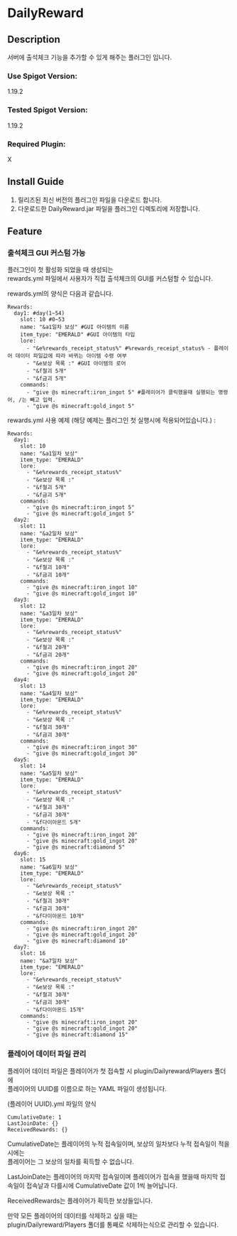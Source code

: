 # DailyReward
## Description
서버에 출석체크 기능을 추가할 수 있게 해주는 플러그인 입니다.
### Use Spigot Version:
1.19.2

### Tested Spigot Version:
1.19.2

### Required Plugin:
X

## Install Guide
1. 릴리즈된 최신 버전의 플러그인 파일을 다운로드 합니다.  
2. 다운로드한 DailyReward.jar 파일을 플러그인 디렉토리에 저장합니다.

## Feature
### 출석체크 GUI 커스텀 가능
플러그인이 첫 활성화 되었을 때 생성되는  
rewards.yml 파일에서 사용자가 직접 출석체크의 GUI를 커스텀할 수 있습니다.  

rewards.yml의 양식은 다음과 같습니다.
```
Rewards:
  day1: #day(1~54)
    slot: 10 #0~53
    name: "&a1일차 보상" #GUI 아이템의 이름
    item_type: "EMERALD" #GUI 아이템의 타입
    lore:
      - "&e%rewards_receipt_status%" #%rewards_receipt_status% - 플레이어 데이터 파일값에 따라 바뀌는 아이템 수령 여부
      - "&e보상 목록 :" #GUI 아이템의 로어
      - "&f철괴 5개"
      - "&f금괴 5개"
    commands:
      - "give @s minecraft:iron_ingot 5" #플레이어가 클릭했을때 실행되는 명령어, /는 빼고 입력.
      - "give @s minecraft:gold_ingot 5"
```
rewards.yml 사용 예제 (해당 예제는 플러그인 첫 실행시에 적용되어있습니다.) :
```
Rewards:
  day1: 
    slot: 10 
    name: "&a1일차 보상"
    item_type: "EMERALD"
    lore:
      - "&e%rewards_receipt_status%"
      - "&e보상 목록 :"
      - "&f철괴 5개"
      - "&f금괴 5개"
    commands:
      - "give @s minecraft:iron_ingot 5"
      - "give @s minecraft:gold_ingot 5"
  day2:
    slot: 11
    name: "&a2일차 보상"
    item_type: "EMERALD"
    lore:
      - "&e%rewards_receipt_status%"
      - "&e보상 목록 :"
      - "&f철괴 10개"
      - "&f금괴 10개"
    commands:
      - "give @s minecraft:iron_ingot 10"
      - "give @s minecraft:gold_ingot 10"
  day3:
    slot: 12
    name: "&a3일차 보상"
    item_type: "EMERALD"
    lore:
      - "&e%rewards_receipt_status%"
      - "&e보상 목록 :"
      - "&f철괴 20개"
      - "&f금괴 20개"
    commands:
      - "give @s minecraft:iron_ingot 20"
      - "give @s minecraft:gold_ingot 20"
  day4:
    slot: 13
    name: "&a4일차 보상"
    item_type: "EMERALD"
    lore:
      - "&e%rewards_receipt_status%"
      - "&e보상 목록 :"
      - "&f철괴 30개"
      - "&f금괴 30개"
    commands:
      - "give @s minecraft:iron_ingot 30"
      - "give @s minecraft:gold_ingot 30"
  day5:
    slot: 14
    name: "&a5일차 보상"
    item_type: "EMERALD"
    lore:
      - "&e%rewards_receipt_status%"
      - "&e보상 목록 :"
      - "&f철괴 30개"
      - "&f금괴 30개"
      - "&f다이아몬드 5개"
    commands:
      - "give @s minecraft:iron_ingot 20"
      - "give @s minecraft:gold_ingot 20"
      - "give @s minecraft:diamond 5"
  day6:
    slot: 15
    name: "&a6일차 보상"
    item_type: "EMERALD"
    lore:
      - "&e%rewards_receipt_status%"
      - "&e보상 목록 :"
      - "&f철괴 30개"
      - "&f금괴 30개"
      - "&f다이아몬드 10개"
    commands:
      - "give @s minecraft:iron_ingot 20"
      - "give @s minecraft:gold_ingot 20"
      - "give @s minecraft:diamond 10"
  day7:
    slot: 16
    name: "&a7일차 보상"
    item_type: "EMERALD"
    lore:
      - "&e%rewards_receipt_status%"
      - "&e보상 목록 :"
      - "&f철괴 30개"
      - "&f금괴 30개"
      - "&f다이아몬드 15개"
    commands:
      - "give @s minecraft:iron_ingot 20"
      - "give @s minecraft:gold_ingot 20"
      - "give @s minecraft:diamond 15"
```

### 플레이어 데이터 파일 관리
플레이어 데이터 파일은 플레이어가 첫 접속할 시 plugin/Dailyreward/Players 폴더에  
플레이어의 UUID를 이름으로 하는 YAML 파일이 생성됩니다.  

(플레이어 UUID).yml 파일의 양식
```
CumulativeDate: 1
LastJoinDate: {}
ReceivedRewards: {}
```
CumulativeDate는 플레이어의 누적 접속일이며, 보상의 일차보다 누적 접속일이 적을시에는  
플레이어는 그 보상의 일차를 획득할 수 없습니다.  

LastJoinDate는 플레이어의 마지막 접속일이며 플레이어가 접속을 했을때 마지막 접속일이
접속날과 다를시에 CumulativeDate 값이 1씩 늘어납니다.

ReceivedRewards는 플레이어가 획득한 보상들입니다.

만약 모든 플레이어의 데이터를 삭제하고 싶을 때는  
plugin/Dailyreward/Players 폴더를 통째로 삭제하는식으로 관리할 수 있습니다.
